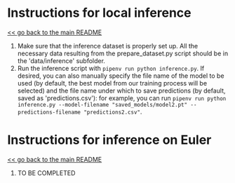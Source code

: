 # Instructions for local inference
[<< go back to the main README](../README.md)
1. Make sure that the inference dataset is properly set up. All the necessary data resulting from the prepare_dataset.py script should be in the 'data/inference' subfolder.
2. Run the inference script with `pipenv run python inference.py`. If desired, you can also manually specify the file name of the model to be used (by default, the best model from our training process will be selected) and the file name under which to save predictions (by default, saved as 'predictions.csv'): for example, you can run `pipenv run python inference.py --model-filename "saved_models/model2.pt" --predictions-filename "predictions2.csv"`.
# Instructions for inference on Euler
[<< go back to the main README](../README.md)
1. TO BE COMPLETED
